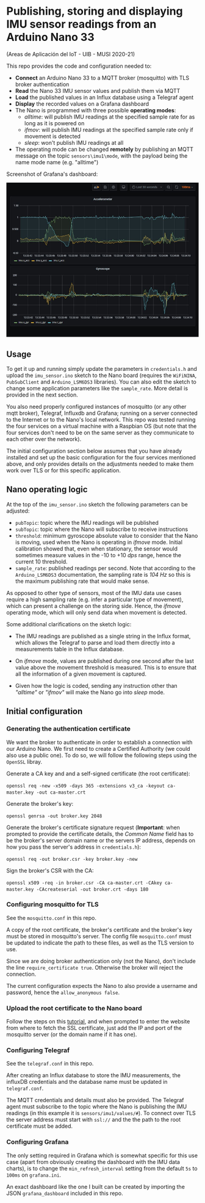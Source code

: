 # Publishing, storing and displaying IMU sensor readings from an Arduino Nano 33

(Areas de Aplicación del IoT - UIB - MUSI 2020-21)

This repo provides the code and configuration needed to:
 
 * **Connect** an Arduino Nano 33 to a MQTT broker (mosquitto) with TLS broker authentication
 * **Read** the Nano 33 IMU sensor values and publish them via MQTT 
 * **Load** the published values in an Influx database using a Telegraf agent
 * **Display** the recorded values on a Grafana dashboard
 * The Nano is programmed with three possible **operating modes**:
    - *alltime*:  will publish IMU readings at the specified sample rate for as long as it is powered on
    - *ifmov*: will publish IMU readings at the specified sample rate only if movement is detected
    - *sleep*: won't publish IMU readings at all
 * The operating mode can be changed **remotely** by publishing an MQTT message on the topic `sensors\imu1\mode`, with the
 payload being the name mode name (e.g. "alltime")
 
 Screenshot of Grafana's dashboard:
 
 ![Grafana dashboard](assets/grafana_imudash.JPG)
  
 ## Usage
  
  To get it up and running simply update the parameters in `credentials.h` and upload the `imu_sensor.ino` sketch to the
  Nano board (requires the `WiFiNINA`, `PubSubClient` and `Arduino_LSM6DS3` libraries). You can also edit the sketch 
  to change some application parameters like the `sample_rate`. More detail is provided 
  in the next section.
  
  You also need properly configured instances of mosquitto (or any other mqtt broker), Telegraf, Influxdb and Grafana; 
  running on a server connected to the Internet or to the Nano's local network. This repo was tested running the four 
  services on a virtual machine with a Raspbian OS (but note that the four services don't need to be on the same 
  server as they communicate to each other over the network).
  
  The initial configuration section below assumes that you have already installed and set up the basic 
  configuration for the four services mentioned above, and only provides details on the adjustments needed to make them work over TLS or for this specific 
  application.   
  
 ## Nano operating logic
 
 At the top of the `imu_sensor.ino`  sketch the following parameters can be adjusted:
 * `pubTopic`: topic where the IMU readings will be published
 * `subTopic`: topic where the Nano will subscribe to receive instructions
 * `threshold`: minimum gyroscope absolute value to consider that the Nano is moving, used when the Nano is 
 operating in *ifmove* mode. Initial calibration showed that, even when stationary, the sensor would sometimes measure
 values in the -10 to +10 *dps* range, hence the current 10 threshold.
 * `sample_rate`: published readings per second. Note that according to the `Arduino_LSM6DS3` documentation, the 
 sampling rate is *104 Hz* so this is the maximum publishing rate that would make sense.   
 
 As opposed to other type of sensors, most of the IMU data use cases require a high sampling rate (e.g. infer a 
 particular type of movement), which can present a challenge on the storing side. Hence, the *ifmove* operating mode, which will
 only send data when movement is detected. 
 
 Some additional clarifications on the sketch logic:
 
  * The IMU readings are published as a single string in the Influx format, which allows the Telegraf
   to parse and load them directly into a measurements table in the Influx database.
  
  * On *ifmove* mode, values are published during one second after the last value above 
  the movement threshold is measured. This is to ensure that all the information of a given movement is captured.
  
  * Given how the logic is coded, sending any instruction other than *"alltime"* or *"ifmov"* will make the Nano go 
  into *sleep* mode.
 
 
 ## Initial configuration
  
 ### Generating the authentication certificate
 
We want the broker to authenticate in order to establish a connection with our Arduino Nano. We first need
to create a Certified Authority (we could also use a public one). To do so, we will follow the following steps using 
the `OpenSSL` libray. 

Generate a CA key and and a self-signed certificate (the root certificate): 
 
 `openssl req -new -x509 -days 365 -extensions v3_ca -keyout ca-master.key -out ca-master.crt`
 
Generate the broker's key:

`openssl genrsa -out broker.key 2048`

Generate the broker's certificate signature request (**Important**: when prompted to provide the certificate details, 
the *Common Name* field has to be the broker's server domain name or the servers IP address, depends on how you pass the 
server's address in `credentials.h`):

`openssl req -out broker.csr -key broker.key -new`
  
 Sign the broker's CSR with the CA:
 
 `openssl x509 -req -in broker.csr -CA ca-master.crt -CAkey ca-master.key -CAcreateserial -out broker.crt -days 180`
 
 ### Configuring mosquitto for TLS
 
 See the `mosquitto.conf` in this repo.
 
 A copy of the root certificate, the broker's certificate and the broker's key must be stored in mosquitto's server.
 The config file `mosquitto.conf` must be updated to indicate the path to these files, as well as the TLS version to use. 
 
 Since we are doing broker authentication only (not the Nano), don't include the line `require_certificate true`. Otherwise the broker will 
 reject the connection. 
 
 The current configuration expects the Nano to also provide a username and password, hence the `allow_anonymous false`.
 
 ### Upload the root certificate to the Nano board
 
 Follow the steps on this 
 [tutorial](https://support.arduino.cc/hc/en-us/articles/360016119219-How-to-add-certificates-to-Wifi-Nina-Wifi-101-Modules-),
  and when prompted to enter the website from where to fetch the SSL certificate, just add the IP and port 
 of the mosquitto server (or the domain name if it has one).
 
 ### Configuring Telegraf
 
 See the `telegraf.conf` in this repo.
 
 After creating an Influx database to store the IMU measurements, the influxDB credentials and the database name must be 
 updated in `telegraf.conf`. 
 
 The MQTT credentials and details must also be provided. The Telegraf agent must subscribe to the topic where the Nano
 is publishing the IMU readings (in this example it is `sensors/imu1/values/#`). To connect over TLS the 
 server address must start with `ssl://` and the the path to the root certificate must be added.  
 
 ### Configuring Grafana
 
 The only setting required in Grafana which is somewhat specific for this use case (apart from obviously creating the 
 dashboard with the IMU data charts), is to change the `min_refresh_interval` setting from the 
 default `5s` to `100ms` on `grafana.ini`. 
 
 An exact dashboard like the one I built can be created by importing the JSON `grafana_dashboard` included in this repo.
 

 
 
 
 
 
  
 
 